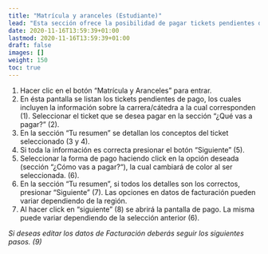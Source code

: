 ```yaml
---
title: "Matrícula y aranceles (Estudiante)"
lead: "Esta sección ofrece la posibilidad de pagar tickets pendientes de matrículas y aranceles"
date: 2020-11-16T13:59:39+01:00
lastmod: 2020-11-16T13:59:39+01:00
draft: false
images: []
weight: 150
toc: true
---
```


1. Hacer clic en el botón “Matrícula y Aranceles” para entrar.
1. En ésta pantalla se listan los tickets pendientes de pago, los cuales incluyen la información sobre la carrera/cátedra a la cual corresponden (1). Seleccionar el ticket que se desea pagar en la sección “¿Qué vas a pagar?” (2).
1. En la sección “Tu resumen” se detallan los conceptos del ticket seleccionado (3 y 4).
1. Si toda la información es correcta presionar el botón “Siguiente” (5).
1. Seleccionar la forma de pago haciendo click en la opción deseada (sección “¿Cómo vas a pagar?“), la cual cambiará de color al ser seleccionada. (6).
1. En la sección “Tu resumen”, si todos los detalles son los correctos, presionar “Siguiente” (7). Las opciones en datos de facturación pueden variar dependiendo de la región.
1. Al hacer click en “siguiente” (8) se abrirá la pantalla de pago. La misma puede variar dependiendo de la selección anterior (6).

_Si deseas  editar los datos de Facturación deberás seguir los siguientes pasos. (9)_
